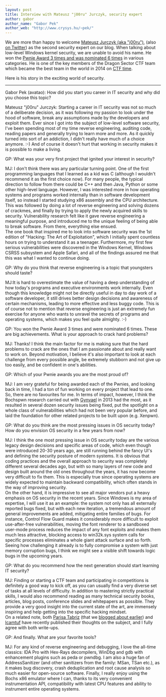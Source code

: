 ```yaml
---
layout: post
title: Interview with Mateusz "j00ru" Jurczyk, security expert
author: gabor
author_name: "Gabor Pek"
author_web: "http://www.crysys.hu/~pek/"
---
```

We are more than happy to welcome [Mateusz Jurczyk (aka "j00ru")](http://j00ru.vexillium.org/), (also [on Twitter](https://twitter.com/j00ru)) as the second security expert on our blog. When talking about low-level Windows kernel security, we are unable to avoid his name. He won the [Pwnie Award 3 times and was nominated 6 times](http://pwnies.com/) in various categories. He is one of the key members of the Dragon Sector CTF team which became the best team in the world in 2014 on [CTF time](https://ctftime.org).

Here is his story in the exciting world of security.
<!--excerpt-->

----

<span class="post question">Gabor Pek (avatao): How did you start you career in IT security and why did you choose this topic?</span>

<span class="post answer">Mateusz "j00ru" Jurczyk: </span>Starting a career in IT security was not so much of a deliberate decision, as it was following my passion to look under the hood of software, break any assumptions made by the developers and exploit them. Ever since I got into the subject of low-level software security, I've been spending most of my time reverse engineering, auditing code, reading papers and generally trying to learn more and more. As it quickly turned into sort of an addiction, I didn't really have much of a choice anymore. :-) And of course it doesn't hurt that working in security makes it is possible to make a living.

<span class="post question">GP: What was your very first project that ignited your interest in security?</span>

<span class="post answer">MJ:</span> I don't think there was any particular turning point. One of the first programming languages that I learned as a kid was C (although I wouldn't recommend it as the first choice now). For many people, the typical direction to follow from there could be C++ and then Java, Python or some other high-level language. However, I was interested more in how operating systems and programs worked internally than in software development itself, so instead I started studying x86 assembly and the CPU architecture. This was followed by doing a lot of reverse engineering and solving dozens of crackmes, and finally by trying to apply the newly acquired skills to security. Vulnerability research felt like it gave reverse engineering a meaningful purpose, and introduced me to the unique feeling of being able to break software. From there, everything else ensued.
<br>
The one book that inspired me to look into software security was the 1st edition of "Hacking: The Art of Exploitation", which I initially spent countless hours on trying to understand it as a teenager. Furthermore, my first few serious vulnerabilities were discovered in the Windows Kernel, Windows CSRSS subsystem and Apple Safari, and all of the findings assured me that this was what I wanted to continue doing.

<span class="post question">GP: Why do you think that reverse engineering is a topic that youngsters should taste?</span>

<span class="post answer">MJ:</span>It is hard to overestimate the value of having a deep understanding of how today's programs and executive environments work internally. Even though this knowledge might not be directly useful in day to day work of a software developer, it still drives better design decisions and awareness of certain mechanisms, leading to more effective and less buggy code. This is of course not to mention that reverse engineering is just an extremely fun exercise for anyone who wants to unravel the secrets of programs and operating systems, which makes you feel quite almighty. :-)


<span class="post question">GP: You won the Pwnie Award 3 times and were nominated 6 times. These are big achievements. What is your approach to crack hard problems?
</span>

<span class="post answer">MJ:</span> Thanks! I think the main factor for me is making sure that the hard problems to crack are the ones that I am passionate about and really want to work on. Beyond motivation, I believe it's also important to look at each challenge from every possible angle, be extremely stubborn and not give up too easily, and be confident in one's abilities.

<span class="post question">GP: Which of your Pwnie awards you are the most proud of?</span>

<span class="post answer">MJ:</span> I am very grateful for being awarded each of the Pwnies, and looking back in time, I had a ton of fun working on every project that lead to one. So, there are no favourites for me. In terms of impact, however, I think the Bochspwn research carried out with [Gynvael](https://twitter.com/gynvael) in 2013 had the most, as it resulted in several dozen security issues being fixed, put the spotlight on a whole class of vulnerabilities which had not been very popular before, and laid the foundation for other related projects to be built upon (e.g. Xenpwn).

<span class="post question">GP: What do you think are the most pressing issues in OS security today? How do you envision OS security in a few years from now?</span>

<span class="post answer">MJ:</span> I think the one most pressing issue in OS security today are the various legacy design decisions and specific areas of code, which even though were introduced 20-30 years ago, are still running behind the fancy UI's and defining the security posture of modern systems. It is obvious that coding practices and the overall approach to security was completely different several decades ago, but with so many layers of new code and design built around the old ones throughout the years, it has now become very difficult to fix them. This is especially true since operating systems are widely expected to maintain backward compatibility, which often stands in the way of improving security.
<br>
On the other hand, it is impressive to see all major vendors put a heavy emphasis on OS security in the recent years. Since Windows is my area of expertise, I will use it as an example: the system not only has all externally reported bugs fixed, but with each new iteration, a tremendous amount of general improvements are added, mitigating entire families of bugs. For instance, Control Flow Guard makes it considerably more difficult to exploit use-after-free vulnerabilities, moving the font renderer to a sandboxed user-mode process reduces the impact of any font exploits and makes them much less attractive, blocking access to win32k.sys system calls for specific processes eliminates a whole giant attack surface and so forth.
<br>
Seeing how challenging it already is to fully compromise a system with just memory corruption bugs, I think we might see a visible shift towards logic bugs in the upcoming years.

<span class="post question">GP: What do you recommend how the next generation should start learning IT security?</span>

<span class="post answer">MJ:</span> Finding or starting a CTF team and participating in competitions is definitely a good way to kick off, as you can usually find a very diverse set of tasks at all levels of difficulty. In addition to mastering strictly practical skills, I would also recommend reading as many technical security books, articles, blog posts, conference slides and whitepapers as possible. They provide a very good insight into the current state of the art, are immensely inspiring and help getting into the specific hacking mindset.
<br>
On a related note, both [Parisa Tabriz](https://medium.freecodecamp.com/so-you-want-to-work-in-security-bc6c10157d23#.j1pnq71qf) (that we [blogged about earlier](https://blog.avatao.com/Your-first-avatao-Tuesday/)) and [lcamtuf](https://lcamtuf.blogspot.com/2016/08/so-you-want-to-work-in-security-but-are.html) have recently published their thoughts on the subject, and I fully agree with both write-ups.

<span class="post question">GP: And finally. What are your favorite tools?</span>

<span class="post answer">MJ:</span> For any kind of reverse engineering and debugging, I love the all-time classics: IDA Pro with Hex-Rays decompilers, WinDbg and gdb with enhancement plugins such as peda or pwndbg. I am also a huge fan of AddressSanitizer (and other sanitizers from the family: MSan, TSan etc.), as it makes bug discovery, crash deduplication and root cause analysis so much easier for open-source software. Finally, I really enjoy using the Bochs x86 emulator where I can, thanks to its very convenient instrumentation API, compatibility with latest CPU features and ability to instrument entire operating systems.

